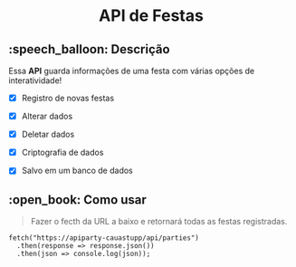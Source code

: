 <h1 align="center">API de Festas</h1>

<h2> :speech_balloon: Descrição</h2>

 <p>Essa <strong>API</strong> guarda informações de uma festa com várias opções de interatividade!</p>
 

 - [x] Registro de novas festas
 - [x] Alterar dados
 - [x] Deletar dados
 - [x] Criptografia de dados
 - [x] Salvo em um banco de dados

 
<h2> :open_book: Como usar</h2>

> Fazer o fecth da URL a baixo e retornará todas as festas registradas.


    fetch("https://apiparty-cauastupp/api/parties")
	  .then(response => response.json())
	  .then(json => console.log(json));
